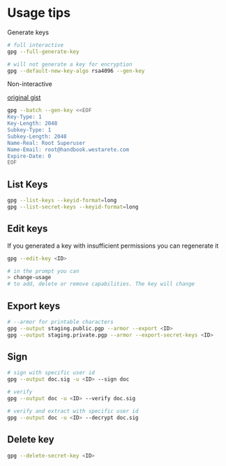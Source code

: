 # Usage tips

Generate keys

``` bash
# full interactive
gpg --full-generate-key

# will not generate a key for encryption
gpg --default-new-key-algo rsa4096 --gen-key
```

Non-interactive

[original gist](https://gist.github.com/woods/8970150?permalink_comment_id=3500397#gistcomment-3500397)

``` bash
gpg --batch --gen-key <<EOF
Key-Type: 1
Key-Length: 2048
Subkey-Type: 1
Subkey-Length: 2048
Name-Real: Root Superuser
Name-Email: root@handbook.westarete.com
Expire-Date: 0
EOF
```

## List Keys

``` bash
gpg --list-keys --keyid-format=long
gpg --list-secret-keys --keyid-format=long
```

## Edit keys

If you generated a key with insufficient permissions you can regenerate it

``` bash
gpg --edit-key <ID>

# in the prompt you can
> change-usage
# to add, delete or remove capabilities. The key will change
```

## Export keys

``` bash
# --armor for printable characters
gpg --output staging.public.pgp --armor --export <ID>
gpg --output staging.private.pgp --armor --export-secret-keys <ID>
```

## Sign

``` bash
# sign with specific user id
gpg --output doc.sig -u <ID> --sign doc

# verify
gpg --output doc -u <ID> --verify doc.sig

# verify and extract with specific user id
gpg --output doc -u <ID> --decrypt doc.sig
```

## Delete key

``` bash
gpg --delete-secret-key <ID>
```
